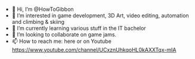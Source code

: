 - 👋 Hi, I’m @HowToGibbon
- 👀 I’m interested in game development, 3D Art, video editing, automation and climbing & skiing    
- 🌱 I’m currently learning various stuff in the IT bachelor
- 💞️ I’m looking to collaborate on game jams.
- 📫 How to reach me: here or on Youtube https://www.youtube.com/channel/UCxznUhkqoHL0kAXXTqx-mIA

<!---
thescorer/thescorer is a ✨ special ✨ repository because its `README.md` (this file) appears on your GitHub profile.
You can click the Preview link to take a look at your changes.
--->
